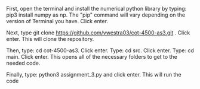 First, open the terminal and install the numerical python library by typing: pip3 install numpy as np. The "pip" command will vary depending on the version of Terminal you have. Click enter. 

Next, type git clone https://github.com/vwestra03/cot-4500-as3.git . Click enter. This will clone the repository.

Then, type: cd cot-4500-as3. Click enter. Type: cd src. Click enter. Type: cd main. Click enter. This opens all of the necessary folders to get to the needed code.

Finally, type: python3 assignment_3.py and click enter. This will run the code
